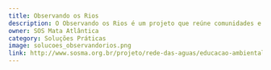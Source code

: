 ```yaml
---
title: Observando os Rios
description: O Observando os Rios é um projeto que reúne comunidades e as mobiliza em torno da qualidade da água de rios, córregos e outros corpos d’água das localidades onde elas vivem.O monitoramento da água de rios é realizada por grupos de moradores em cada região com um kit desenvolvido pelo programa Rede das Águas.
owner: SOS Mata Atlântica
category: Soluções Práticas
image: solucoes_observandorios.png
link: http://www.sosma.org.br/projeto/rede-das-aguas/educacao-ambiental/observando-os-rios/
---
```

